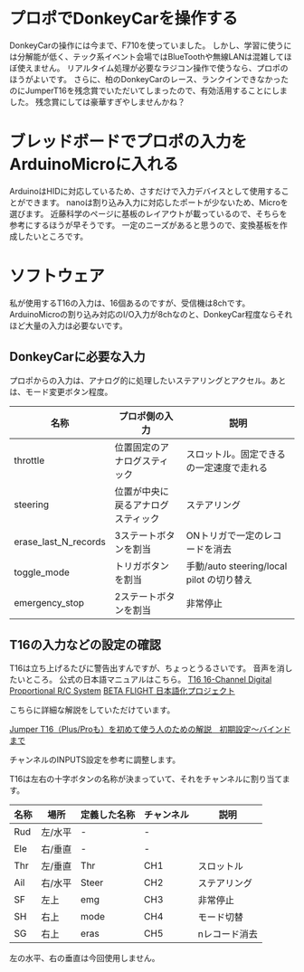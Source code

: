# プロポでDonkeyCarを操作する
DonkeyCarの操作には今まで、F710を使っていました。
しかし、学習に使うには分解能が低く、テック系イベント会場ではBlueToothや無線LANは混雑してほぼ使えません。
リアルタイム処理が必要なラジコン操作で使うなら、プロポのほうがよいです。
さらに、柏のDonkeyCarのレース、ランクインできなかったのにJumperT16を残念賞でいただいてしまったので、有効活用することにしました。
残念賞にしては豪華すぎやしませんかね？

# ブレッドボードでプロポの入力をArduinoMicroに入れる
ArduinoはHIDに対応しているため、さすだけで入力デバイスとして使用することができます。
nanoは割り込み入力に対応したポートが少ないため、Microを選びます。
近藤科学のページに基板のレイアウトが載っているので、そちらを参考にするほうが早そうです。
一定のニーズがあると思うので、変換基板を作成したいところです。

# ソフトウェア
私が使用するT16の入力は、16個あるのですが、受信機は8chです。ArduinoMicroの割り込み対応のI/O入力が8chなのと、DonkeyCar程度ならそれほど大量の入力は必要ないです。

## DonkeyCarに必要な入力
プロポからの入力は、アナログ的に処理したいステアリングとアクセル。あとは、モード変更ボタン程度。

|名称|プロポ側の入力|説明|
|---|---|---|
|throttle|位置固定のアナログスティック|スロットル。固定できるの一定速度で走れる|
|steering|位置が中央に戻るアナログスティック|ステアリング|
|erase_last_N_records|3ステートボタンを割当|ONトリガで一定のレコードを消去
|toggle_mode|トリガボタンを割当|手動/auto steering/local pilot の切り替え
|emergency_stop|2ステートボタンを割当|非常停止


## T16の入力などの設定の確認
T16は立ち上げるたびに警告出すんですが、ちょっとうるさいです。
音声を消したいところ。
公式の日本語マニュアルはこちら。
[T16 16-Channel Digital Proportional R/C System](https://drive.google.com/file/d/1er3QyV8o2tyAF2WM-N6u1yPzCu1GZfyi/view)
[BETA FLIGHT 日本語化プロジェクト](https://drive.google.com/file/d/1IqqJVVcwfQFbQZFUbpczUuMlbivy2W39/view)

こちらに詳細な解説をしていただけています。

[Jumper T16（Plus/Proも）を初めて使う人のための解説　初期設定～バインドまで](https://appleroid.com/gadget/jumper-t16-setup-and-settle-issue/)

チャンネルのINPUTS設定を参考に調整します。

T16は左右の十字ボタンの名称が決まっていて、それをチャンネルに割り当てます。

|名称|場所|定義した名称|チャンネル|説明|
|---|---|---|---|---|
|Rud|左/水平|-|-|
|Ele|右/垂直|-|-|
|Thr|左/垂直|Thr|CH1|スロットル|
|Ail|右/水平|Steer|CH2|ステアリング|
|SF|左上|emg|CH3|非常停止|
|SH|右上|mode|CH4|モード切替|
|SG|右上|eras|CH5|nレコード消去|

左の水平、右の垂直は今回使用しません。


